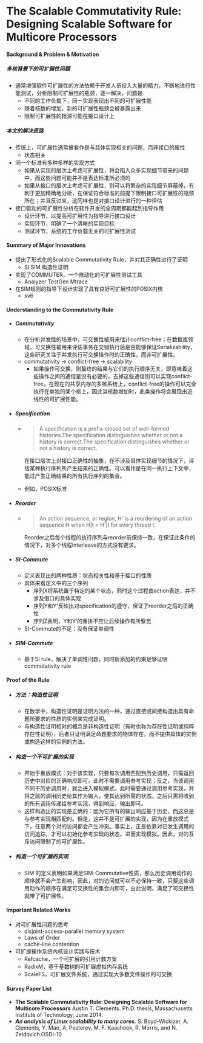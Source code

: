 # The Scalable Commutativity Rule: Designing Scalable Software for Multicore Processors

#### Background & Problem & Motivation

##### 多核背景下的可扩展性问题

- 通常增强软件可扩展性的方法依赖于开发人员投入大量的精力，不断地进行性能测试，分析限制可扩展性的瓶颈，逐一解决，问题是
  - 不同的工作负载下，同一实现表现出不同的可扩展性能
  - 随着核数的增加，新的可扩展性瓶颈会被暴露出来
  - 限制可扩展性的根源可能在接口设计上

##### 本文的解决思路

- 传统上，可扩展性通常被看作是与具体实现相关的问题，而非接口的属性
  - 状态相关
- 同一个标准有多种多样的实现方式
  - 如果从实现的层次上考虑可扩展性，将会陷入众多实现细节带来的问题中，而这些问题可能并不是表达标准所必须的
  - 如果从接口的层次上考虑可扩展性，则可以将繁杂的实现细节屏蔽掉，有利于更加精确地分析，在保证符合标准的前提下限制接口可扩展性的瓶颈所在；并且反过来，这同样也是对接口设计进行的一种评估
- 接口驱动的可扩展性分析在软件开发的全周期都能起到指导作用
  - 设计环节，以提高可扩展性为指导进行接口设计
  - 实现环节，明确了一个清晰的实现目标
  - 测试环节，系统的工作负载无关的可扩展性测试

#### Summary of Major Innovations

- 提出了形式化的Scalable Commutativity Rule，并对其正确性进行了证明
  - SI SIM 构造性证明
- 实现了COMMUTER，一个自动化的可扩展性测试工具
  - Analyzer TestGen Mtrace
- 在SIM规则的指导下设计实现了具有良好可扩展性的POSIX内核
  - sv6

#### Understanding to the Commutativity Rule

- ##### Commutativity

  - 在分析并发性的场景中，可交换性被用来估计conflict-free；在数据库领域，可交换性被用来评估事务在交错执行后是否能够保证Serializability，这些研究关注于并发执行可交换操作时的正确性，而非可扩展性。
  - commutativity -> conflict-free -> scalability
    - 如果操作可交换，则最终的结果与它们的执行顺序无关，即意味着这些操作之间的通信是没有必要的，去掉这些通信则可以实现conflict-free，在现在的共享内存的多核系统上，conflict-free的操作可以完全执行在单独的某个核上，因此当核数增加时，此类操作将会展现出近线性的可扩展性能。

- ##### Specification

  - > A specification is a prefix-closed set of well-formed histories.The specification distinguishes whether or not a history is correct.The specification distinguishes whether or not a history is correct.

    在接口层次上对接口正确性的抽象，在不涉及具体实现细节的情况下，评估某种执行序列所产生结果的正确性。可以看作是在同一执行上下文中，能过产生正确结果的所有执行序列的集合。

  - 例如，POSIX标准

- ##### Reorder

  - > An action sequence, or region, H' is a reordering of an action sequence H when H|t = H'|t for every thread t.

    Reorder之后每个线程的执行序列与reorder前保持一致，在保证此条件的情况下，对多个线程interleave的方式没有要求。

- ##### SI-Commute

  - 定义表现出的两种性质：状态相关性和基于接口的性质
  - 具体来看定义中的三个序列
    - 序列X将系统置于特定的某个状态，同时这个过程由action表达，并不涉及借口的具体实现
    - 序列Y和Y'反映出对specification的遵守，保证了reorder之后的正确性
    - 序列Z表明，Y和Y‘的重排不应让后续操作有所察觉
  - SI-Commute的不足：没有保证单调性

- ##### SIM-Commute

  - 基于SI rule，解决了单调性问题，同时新添加的约束足够证明commutativity rule

#### Proof of the Rule

- ##### 方法：构造性证明

  - 在数学中，构造性证明是证明方法的一种，通过直接或间接构造出具有命题所要求的性质的实例来完成证明。
  - 与构造性证明相对的概念是非构造性证明（有时也称为存在性证明或纯粹存在性证明），后者只证明满足命题要求的物体存在，而不提供具体的实例或构造这样的实例的方法。

- ##### 构造一个不可扩展的实现

  - 开始于重放模式：对于该实现，只要每次调用匹配到历史调用，只需返回历史中对应的正确响应即可，此时不需要调用参考实现；反之，当该调用不同于历史调用时，就会进入模拟模式，此时需要通过调用参考实现，并将之前的调用历史给其作为输入，使其达到所需的状态。之后只需将收到的所有调用传递给参考实现，得到响应，输出即可。
  - 这样构造出的实现是正确的：因为它所有的输出响应基于历史，而这总是与参考实现相匹配的。但是，这并不是可扩展的实现，因为在重放模式下，任意两个对的访问都会产生冲突。事实上，正是依靠对已发生调用的访问追踪，才可以初始化参考实现的状态，进而实现模拟。因此，对的互斥访问限制了的可扩展性。

- ##### 构造一个可扩展的实现

  - SIM 的定义表明如果满足SIM-Commutative性质，那么历史调用动作的顺序就不会产生影响，因此，对的访问就可以不必保持一致，只要这些调用动作的顺序在满足可交换性的集合内即可，由此说明，满足了可交换性就带了可扩展性。

#### Important Related Works

- 对可扩展性问题的思考
  - disjoint-access-parallel memory system
  - Laws of Order
  - cache-line contention
- 可扩展操作系统内核设计实践与技术
  - Refcache，一个可扩展的引用计数方案
  - RadixM，基于基数树的可扩展虚拟内存系统
  - ScaleFS，可扩展文件系统，通过实现大多数文件操作的可交换

#### Survey Paper List

- **The Scalable Commutativity Rule: Designing Scalable Software for Multicore Processors** Austin T. Clements. Ph.D. thesis, Massachusetts Institute of Technology, June 2014.
- ***An analysis of Linux scalability to many cores.*** S. Boyd-Wickizer, A. Clements, Y. Mao, A. Pesterev, M. F. Kaashoek, R. Morris, and N. Zeldovich.OSDI-10